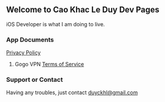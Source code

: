 ## Welcome to Cao Khac Le Duy Dev Pages

iOS Developer is what I am doing to live.

### App Documents
[Privacy Policy](duycao2506.github.io/privacy.md)
1. Gogo VPN
[Terms of Service](duycao2506.github.io/gogoVPN/tos.md)


### Support or Contact

Having any troubles, just contact [duyckhl@gmail.com](url)
